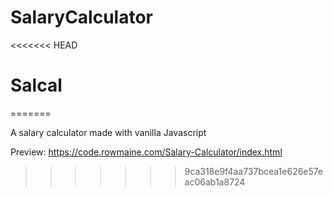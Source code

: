 # SalaryCalculator
<<<<<<< HEAD
# Salcal
=======

A salary calculator made with vanilla Javascript

Preview: 
https://code.rowmaine.com/Salary-Calculator/index.html
>>>>>>> 9ca318e9f4aa737bcea1e626e57eac06ab1a8724

